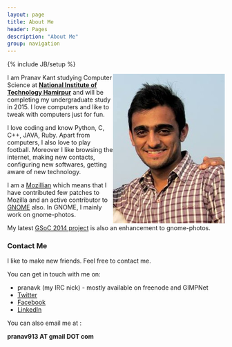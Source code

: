 ```yaml
---
layout: page
title: About Me
header: Pages
description: "About Me"
group: navigation
---
```

{% include JB/setup %}

<p>
	<img src="me.jpg" align="right">
</p>

I am Pranav Kant studying Computer Science at **[National Institute of Technology Hamirpur](http://nith.ac.in)** and will be completing my undergraduate study in 2015. I love computers and like to tweak with computers just for fun.

I love coding and know Python, C, C++, JAVA, Ruby. Apart from computers, I also love to play football. Moreover I like browsing the internet, making new contacts, configuring new softwares, getting aware of new technology.

I am a [Mozillian](https://mozillians.org/en-US/u/pranavk) which means that I
have contributed few patches to Mozilla and an active
contributor to [GNOME](http://gnome.org) also. In GNOME, I mainly work on
gnome-photos.

My latest [GSoC 2014 project](https://www.google-melange.com/gsoc/project/details/google/gsoc2014/pranav913/5757334940811264) is also an enhancement to gnome-photos.

### Contact Me
I like to make new friends. Feel free to contact me.

You can get in touch with me on:

- pranavk (my IRC nick) - mostly available on freenode and GIMPNet
- [Twitter](http://www.twitter.com/pranav913)
- [Facebook](http://www.facebook.com/pranav913)
- [LinkedIn](in.linkedin.com/in/pranav913/)

You can also email me at :

**pranav913 AT gmail DOT com**
